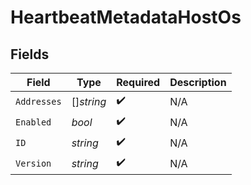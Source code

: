 # HeartbeatMetadataHostOs


## Fields

| Field              | Type               | Required           | Description        |
| ------------------ | ------------------ | ------------------ | ------------------ |
| `Addresses`        | []*string*         | :heavy_check_mark: | N/A                |
| `Enabled`          | *bool*             | :heavy_check_mark: | N/A                |
| `ID`               | *string*           | :heavy_check_mark: | N/A                |
| `Version`          | *string*           | :heavy_check_mark: | N/A                |
